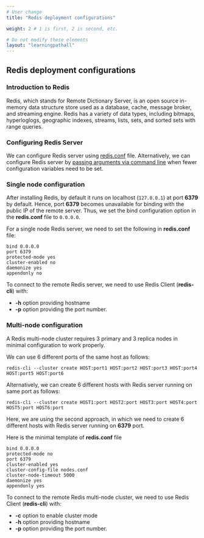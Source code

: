 ```yaml
---
# User change
title: "Redis deployment configurations"

weight: 2 # 1 is first, 2 is second, etc.

# Do not modify these elements
layout: "learningpathall"
---
```


##  Redis deployment configurations

###  Introduction to Redis
Redis, which stands for Remote Dictionary Server, is an open source in-memory data structure store used as a database, cache, message broker, and streaming engine. Redis has a variety of data types, including bitmaps, hyperloglogs, geographic indexes, streams, lists, sets, and sorted sets with range queries.

### Configuring Redis Server
We can configure Redis server using [redis.conf](https://redis.io/docs/management/config-file/) file. Alternatively, we can configure Redis server by [passing arguments via command line](https://redis.io/docs/management/config/#passing-arguments-via-the-command-line) when fewer configuration variables need to be set.

### Single node configuration
After installing Redis, by default it runs on localhost (`127.0.0.1`) at port **6379** by default. Hence, port **6379** becomes unavailable for binding with the public IP of the remote server. Thus, we set the bind configuration option in the **redis.conf** file to `0.0.0.0`.

For a single node Redis server, we need to set the following in **redis.conf** file:
```console
bind 0.0.0.0
port 6379
protected-mode yes
cluster-enabled no
daemonize yes
appendonly no
```

To connect to the remote Redis server, we need to use Redis Client (**redis-cli**) with:
- **-h** option providing hostname
- **-p** option providing the port number.  

### Multi-node configuration
A Redis multi-node cluster requires 3 primary and 3 replica nodes in minimal configuration to work properly.  

We can use 6 different ports of the same host as follows:
```console
redis-cli --cluster create HOST:port1 HOST:port2 HOST:port3 HOST:port4 HOST:port5 HOST:port6
```

Alternatively, we can create 6 different hosts with Redis server running on same port as follows:
```console
redis-cli --cluster create HOST1:port HOST2:port HOST3:port HOST4:port HOST5:port HOST6:port
```
Here, we are using the second approach, in which we need to create 6 different hosts with Redis server running on **6379** port.

Here is the minimal template of **redis.conf** file
```console
bind 0.0.0.0
protected-mode no
port 6379
cluster-enabled yes
cluster-config-file nodes.conf
cluster-node-timeout 5000
daemonize yes
appendonly yes
```

To connect to the remote Redis multi-node cluster, we need to use Redis Client (**redis-cli**) with:
- **-c** option to enable cluster mode
- **-h** option providing hostname
- **-p** option providing the port number.
